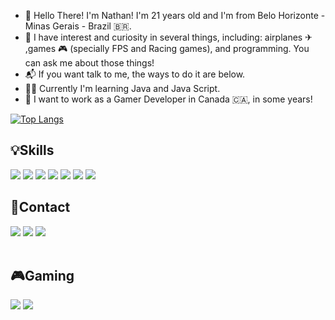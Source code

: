 - 👋 Hello There! I'm Nathan! I'm 21 years old and I'm from Belo Horizonte - Minas Gerais - Brazil 🇧🇷.
- 👀 I have interest and curiosity in several things, including: airplanes ✈ ,games 🎮 (specially FPS and Racing games), and programming. You can ask me about those things!
- 📬 If you want talk to me, the ways to do it are below.
- 👨‍💻 Currently I'm learning Java and Java Script.
- 📆 I want to work as a Gamer Developer in Canada 🇨🇦, in some years!

[![Top Langs](https://github-readme-stats.vercel.app/api/top-langs/?username=nathannsil)](https://github.com/nathannsil/github-readme-stats)

## 💡Skills
 <a href="https://github.com/nATHANnSil" target="_blank"><img src="https://img.shields.io/badge/C-00599C?style=for-the-badge&logo=c&logoColor=white" target="_blank"></a> 
 <a href="https://github.com/nATHANnSil" target="_blank"><img src="https://img.shields.io/badge/C%2B%2B-00599C?style=for-the-badge&logo=c%2B%2B&logoColor=white" target="_blank"></a>
 <a href="https://github.com/nATHANnSil" target="_blank"><img src="https://img.shields.io/badge/C%23-239120?style=for-the-badge&logo=c-sharp&logoColor=white" target="_blank"></a> 
 <a href="https://github.com/nATHANnSil" target="_blank"><img src="https://img.shields.io/badge/HTML5-E34F26?style=for-the-badge&logo=html5&logoColor=white" target="_blank"></a> 
 <a href="https://github.com/nATHANnSil" target="_blank"><img src="https://img.shields.io/badge/CSS3-1572B6?style=for-the-badge&logo=css3&logoColor=white" target="_blank"></a> 
  <a href="https://github.com/nATHANnSil" target="_blank"><img src="https://img.shields.io/badge/Java-ED8B00?style=for-the-badge&logo=java&logoColor=white" target="_blank"></a> 
  <a href="https://github.com/nATHANnSil" target="_blank"><img src="https://img.shields.io/badge/Unity-100000?style=for-the-badge&logo=unity&logoColor=white" target="_blank"></a>
   


## 📱Contact 
<div> 
  <a href="https://www.linkedin.com/in/nathan-o-982131145/" target="_blank"><img src="https://img.shields.io/badge/LinkedIn-0077B5?style=for-the-badge&logo=linkedin&logoColor=white" target="_blank"></a> 
  <a href ="mailto: nathanoliveira2002@hotmail.com"><img src="https://img.shields.io/badge/Microsoft_Outlook-0078D4?style=for-the-badge&logo=microsoft-outlook&logoColor=white" target="_blank"></a>
  <a href="https://instagram.com/nathan_oliveira66?utm_medium=copy_link"><img src="https://img.shields.io/badge/Instagram-E4405F?style=for-the-badge&logo=instagram&logoColor=white" target="_blank"></a>
 </br>
</br>
 </div>
 
 ## 🎮Gaming
 
 <a href="https://steamcommunity.com/id/nATHANnSil/" target="_blank"><img src="https://img.shields.io/badge/Steam-000000?style=for-the-badge&logo=steam&logoColor=white" target="_blank"></a> 
 <a href="nATHANn Sil" target="_blank"><img src="https://img.shields.io/badge/Xbox-107C10?style=for-the-badge&logo=xbox&logoColor=white" target="_blank"></a> 
 
 
 <!--- ## 🐱‍💻My PC Specs
 
 DESKTOP: Custom
-   Processor: AMD Ryzen 5 5600X
-   Graphics: MSI AMD Raedon RX 6600
-   Motherboard: MSI B550 Gaming Plus 
-   Memory: 2x Kingston Fury Renegade 3200 Mhz
-   SSD: M.2 XPG Spectrix 512GB, SATA ZADAK 512GB
-   HDD: Seagate 2TB
-   Power Supply: CORSAIR CV 65
-   Mouse: Logitech G502 HERO 
-   Keyboard: Redragon Broadsword Pro - Switch Brown 
-   OS: Windows 11
 ---> 
<!---
nATHANnSil/nATHANnSil is a ✨ special ✨ repository because its `README.md` (this file) appears on your GitHub profile.
You can click the Preview link to take a look at your changes.
--->

<!-- https://camo.githubusercontent.com/3e2117f8e7f11eeb55c8f71b9f8e39d7e7767cde7255482915fb9c0df3998083/68747470733a2f2f6d656469612e67697068792e636f6d2f6d656469612f6c343451717a36674f364a6956563370752f67697068792e676966 

https://pt.linkedin.com/pulse/fazendo-seu-github-decolar-jo%C3%A3o-victor-silva

--->



